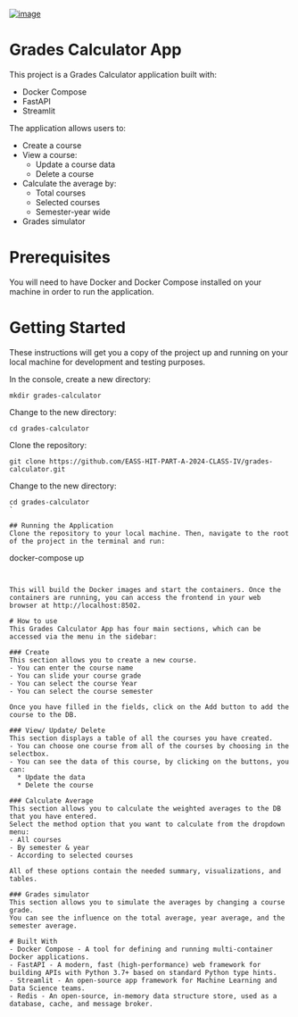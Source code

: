
 [![image](https://github.com/EASS-HIT-PART-A-2024-CLASS-IV/grades-calculator/assets/131989545/c214de5f-f324-4313-99dd-a0301a6e06e4)
](https://github.com/EASS-HIT-PART-A-2024-CLASS-IV/grades-calculator/blob/main/frontend/LOGO-CALCULATOR2.png)


# Grades Calculator App

This project is a Grades Calculator application built with:

- Docker Compose
- FastAPI
- Streamlit 

The application allows users to:

- Create a course
- View a course:  
  * Update a course data
  * Delete a course
- Calculate the average by: 
  * Total courses
  * Selected courses
  * Semester-year wide
- Grades simulator
  

# Prerequisites
You will need to have Docker and Docker Compose installed on your machine in order to run the application.

# Getting Started
These instructions will get you a copy of the project up and running on your local machine for development and testing purposes.

In the console, create a new directory:

```
mkdir grades-calculator
```

Change to the new directory:
```
cd grades-calculator
```

Clone the repository:
```
git clone https://github.com/EASS-HIT-PART-A-2024-CLASS-IV/grades-calculator.git
```


Change to the new directory:
```
cd grades-calculator
`

## Running the Application
Clone the repository to your local machine. Then, navigate to the root of the project in the terminal and run:

```
docker-compose up
```


This will build the Docker images and start the containers. Once the containers are running, you can access the frontend in your web browser at http://localhost:8502.

# How to use
This Grades Calculator App has four main sections, which can be accessed via the menu in the sidebar:

### Create
This section allows you to create a new course.
- You can enter the course name
- You can slide your course grade
- You can select the course Year
- You can select the course semester
  
Once you have filled in the fields, click on the Add button to add the course to the DB.

### View/ Update/ Delete
This section displays a table of all the courses you have created.
- You can choose one course from all of the courses by choosing in the selectbox.
- You can see the data of this course, by clicking on the buttons, you can:
  * Update the data
  * Delete the course
    
### Calculate Average
This section allows you to calculate the weighted averages to the DB that you have entered.
Select the method option that you want to calculate from the dropdown menu:
- All courses
- By semester & year
- According to selected courses

All of these options contain the needed summary, visualizations, and tables.

### Grades simulator 
This section allows you to simulate the averages by changing a course grade.
You can see the influence on the total average, year average, and the semester average.

# Built With
- Docker Compose - A tool for defining and running multi-container Docker applications.
- FastAPI - A modern, fast (high-performance) web framework for building APIs with Python 3.7+ based on standard Python type hints.
- Streamlit - An open-source app framework for Machine Learning and Data Science teams.
- Redis - An open-source, in-memory data structure store, used as a database, cache, and message broker.
